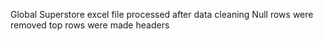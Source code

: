 Global Superstore excel file processed after  data cleaning
Null rows were removed
top rows were made headers
